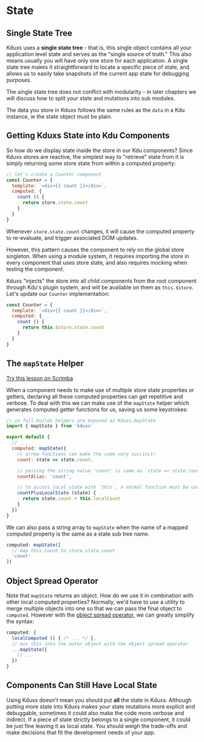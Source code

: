 # State

## Single State Tree

Kduxs uses a **single state tree** - that is, this single object contains all your application level state and serves as the "single source of truth." This also means usually you will have only one store for each application. A single state tree makes it straightforward to locate a specific piece of state, and allows us to easily take snapshots of the current app state for debugging purposes.

The single state tree does not conflict with modularity - in later chapters we will discuss how to split your state and mutations into sub modules.

The data you store in Kduxs follows the same rules as the `data` in a Kdu instance, ie the state object must be plain.

## Getting Kduxs State into Kdu Components

So how do we display state inside the store in our Kdu components? Since Kduxs stores are reactive, the simplest way to "retrieve" state from it is simply returning some store state from within a computed property:

```js
// let's create a Counter component
const Counter = {
  template: `<div>{{ count }}</div>`,
  computed: {
    count () {
      return store.state.count
    }
  }
}
```

Whenever `store.state.count` changes, it will cause the computed property to re-evaluate, and trigger associated DOM updates.

However, this pattern causes the component to rely on the global store singleton. When using a module system, it requires importing the store in every component that uses store state, and also requires mocking when testing the component.

Kduxs "injects" the store into all child components from the root component through Kdu's plugin system, and will be available on them as `this.$store`. Let's update our `Counter` implementation:

```js
const Counter = {
  template: `<div>{{ count }}</div>`,
  computed: {
    count () {
      return this.$store.state.count
    }
  }
}
```

## The `mapState` Helper

<div class="scrimba"><a href="https://scrimba.com/p/pnyzgAP/c8Pz7BSK" target="_blank" rel="noopener noreferrer">Try this lesson on Scrimba</a></div>

When a component needs to make use of multiple store state properties or getters, declaring all these computed properties can get repetitive and verbose. To deal with this we can make use of the `mapState` helper which generates computed getter functions for us, saving us some keystrokes:

```js
// in full builds helpers are exposed as Kduxs.mapState
import { mapState } from 'kduxs'

export default {
  // ...
  computed: mapState({
    // arrow functions can make the code very succinct!
    count: state => state.count,

    // passing the string value 'count' is same as `state => state.count`
    countAlias: 'count',

    // to access local state with `this`, a normal function must be used
    countPlusLocalState (state) {
      return state.count + this.localCount
    }
  })
}
```

We can also pass a string array to `mapState` when the name of a mapped computed property is the same as a state sub tree name.

```js
computed: mapState([
  // map this.count to store.state.count
  'count'
])
```

## Object Spread Operator

Note that `mapState` returns an object. How do we use it in combination with other local computed properties? Normally, we'd have to use a utility to merge multiple objects into one so that we can pass the final object to `computed`. However with the [object spread operator](https://github.com/tc39/proposal-object-rest-spread), we can greatly simplify the syntax:

```js
computed: {
  localComputed () { /* ... */ },
  // mix this into the outer object with the object spread operator
  ...mapState({
    // ...
  })
}
```

## Components Can Still Have Local State

Using Kduxs doesn't mean you should put **all** the state in Kduxs. Although putting more state into Kduxs makes your state mutations more explicit and debuggable, sometimes it could also make the code more verbose and indirect. If a piece of state strictly belongs to a single component, it could be just fine leaving it as local state. You should weigh the trade-offs and make decisions that fit the development needs of your app.
